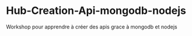 # Hub-Creation-Api-mongodb-nodejs
Workshop pour apprendre à créer des apis grace à mongodb et nodejs
